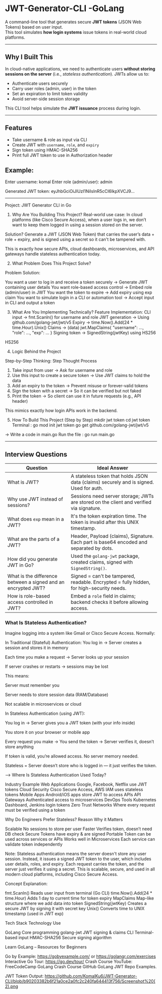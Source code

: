 # JWT-Generator-CLI -GoLang
    
A command-line tool that generates secure **JWT tokens** (JSON Web Tokens) based on user input.  
This tool simulates **how login systems** issue tokens in real-world cloud platforms.

---

## Why I Built This

In cloud-native applications, we need to authenticate users **without storing sessions on the server** (i.e., *stateless authentication*). JWTs allow us to:
- Authenticate users securely
- Carry user roles (admin, user) in the token
- Set an expiration to limit token validity
- Avoid server-side session storage

This CLI tool helps simulate the **JWT issuance** process during login.

----

## Features

- Take username & role as input via CLI
- Create JWT with `username`, `role`, and `expiry`
- Sign token using HMAC-SHA256
- Print full JWT token to use in Authorization header

##  Example:
Enter username: komal
Enter role (admin/user): admin

Generated JWT token:
eyJhbGciOiJIUzI1NiIsInR5cCI6IkpXVCJ9...

---------------------------------------------------------------------------------
Project: JWT Generator CLI in Go

 1. Why Are You Building This Project?
Real-world use case: In cloud platforms (like Cisco Secure Access), when a user logs in, we don’t want to keep them logged in using a session stored on the server.

 Solution? Generate a JWT (JSON Web Token) that carries the user’s data + role + expiry, and is signed using a secret so it can't be tampered with.

 This is exactly how secure APIs, cloud dashboards, microservices, and API gateways handle stateless authentication today.

 2. What Problem Does This Project Solve?

Problem	Solution:

You want a user to log in and receive a token securely ->	Generate JWT containing user details
You want role-based access control -> 	Embed role (admin/user) in JWT
You want the token to expire ->	Add expiry using exp claim
You want to simulate login in a CLI or automation tool ->	Accept input in CLI and output a token

 3. What Are You Implementing Technically?
Feature	Implementation:
CLI input	-> fmt.Scanln() for username and role
JWT generation	-> Using github.com/golang-jwt/jwt/v5
Expiry ->	time.Now().Add(24 * time.Hour).Unix()
Claims -> (data)	jwt.MapClaims{ "username": ..., "role": ..., "exp": ... }
Signing token	-> SignedString(jwtKey) using HS256

HS256

 4. Logic Behind the Project

 Step-by-Step Thinking:
Step	Thought Process
1. Take input from user ->	Ask for username and role
2. Use this input to create a secure token	-> Use JWT claims to hold the data
3. Add an expiry to the token	-> Prevent misuse or forever-valid tokens
4. Sign the token with a secret	-> So it can be verified but not faked
5. Print the token	-> So client can use it in future requests (e.g., API header)

 This mimics exactly how login APIs work in the backend.

 5. How To Build This Project (Step by Step)
mkdir jwt token
cd jwt token
 Terminal : 
 go mod init jwt token
 go get github.com/golang-jwt/jwt/v5

-> Write a code in main.go
Run the file : go run main.go

-----------------------------------------------
Interview Questions
------------------------------------------------

| Question                                                      | Ideal Answer                                                                             |
| ------------------------------------------------------------- | ---------------------------------------------------------------------------------------- |
| What is JWT?                                                  | A stateless token that holds JSON data (claims) securely and is signed. Used for auth.   |
| Why use JWT instead of sessions?                              | Sessions need server storage; JWTs are stored on the client and verified via signature.  |
| What does `exp` mean in a JWT?                                | It's the token expiration time. The token is invalid after this UNIX timestamp.          |
| What are the parts of a JWT?                                  | Header, Payload (claims), Signature. Each part is base64 encoded and separated by dots.  |
| How did you generate JWT in Go?                               | Used the `golang-jwt` package, created claims, signed with `SignedString()`.             |
| What is the difference between a signed and an encrypted JWT? | Signed = can't be tampered, readable. Encrypted = fully hidden, for high-security needs. |
| How is role-based access controlled in JWT?                   | Embed a `role` field in claims; backend checks it before allowing access.                |


### What Is Stateless Authentication?
Imagine logging into a system like Gmail or Cisco Secure Access. Normally:

 In Traditional (Stateful) Authentication:
You log in → Server creates a session and stores it in memory

Each time you make a request → Server looks up your session

If server crashes or restarts → sessions may be lost

This means:

Server must remember you

Server needs to store session data (RAM/Database)

Not scalable in microservices or cloud

In Stateless Authentication (using JWT):

You log in → Server gives you a JWT token (with your info inside)

You store it on your browser or mobile app

Every request you make → You send the token → Server verifies it, doesn’t store anything

If token is valid, you’re allowed access. No server memory needed.

Stateless = Server doesn’t store who is logged in — it just verifies the token.

--> Where Is Stateless Authentication Used Today?

Industry	Example
Web Applications	Google, Facebook, Netflix use JWT tokens
 Cloud Security	Cisco Secure Access, AWS IAM uses stateless tokens
Mobile Apps	Android/iOS apps store JWT to access APIs
API Gateways	Authenticated access to microservices
DevOps Tools	Kubernetes Dashboard, Jenkins login tokens
Zero Trust Networks	Where every request must be verified using a token

Why Do Engineers Prefer Stateless?
Reason	Why it Matters

Scalable	No sessions to store per user
Faster	Verifies token, doesn’t need DB check
Secure	Tokens have expiry & are signed
Portable	Token can be used across services or APIs
Works well in Microservices	Each service can validate token independently

Note: Stateless authentication means the server doesn't store any user session. Instead, it issues a signed JWT token to the user, which includes user details, roles, and expiry. Each request carries the token, and the server just verifies it using a secret. This is scalable, secure, and used in all modern cloud platforms, including Cisco Secure Access.


Concept	Explanation: 

fmt.Scanln()	Reads user input from terminal (Go CLI)
time.Now().Add(24 * time.Hour)	Adds 1 day to current time for token expiry
MapClaims	Map-like structure where we add data into token
SignedString(jwtKey)	Creates a secure JWT by signing it with secret key
Unix()	Converts time to UNIX timestamp (used in JWT exp)

 Tech Stack
Technology	Use

GoLang	Core programming
golang-jwt	JWT signing & claims
CLI	Terminal-based input
HMAC-SHA256	Secure signing algorithm

Learn GoLang – Resources for Beginners

 Go by Example: https://gobyexample.com/ or
   https://golangr.com/exercises
 Interactive Go Tour: https://go.dev/tour/
 Crash Course	YouTube: FreeCodeCamp GoLang Crash Course
 GitHub	GoLang JWT Repo Examples.

JWT Token Output: 
https://github.com/KomalKu6/JWT-Generator-CLI/blob/b90203382b6f21a0ce2a0fc2c240fa644413f756/Screenshot%20(2).png

